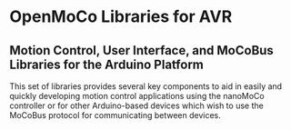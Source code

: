 OpenMoCo Libraries for AVR
=========================

Motion Control, User Interface, and MoCoBus Libraries for the Arduino Platform
------------------------------------------------------------------------------

This set of libraries provides several key components to aid in easily and quickly developing motion control applications using the nanoMoCo controller or for other Arduino-based devices which wish to use the MoCoBus protocol for communicating between devices.

